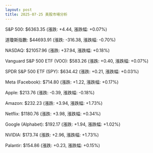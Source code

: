 ```yaml
---
layout: post
title: 2025-07-25 美股市場分析
---
```



S&P 500: $6363.35 (漲跌: +4.44, 漲跌幅: +0.07%)


道瓊斯指數: $44693.91 (漲跌: -316.38, 漲跌幅: -0.70%)


NASDAQ: $21057.96 (漲跌: +37.94, 漲跌幅: +0.18%)


Vanguard S&P 500 ETF (VOO): $583.26 (漲跌: +0.40, 漲跌幅: +0.07%)


SPDR S&P 500 ETF (SPY): $634.42 (漲跌: +0.21, 漲跌幅: +0.03%)


Meta (Facebook): $714.80 (漲跌: +1.22, 漲跌幅: +0.17%)


Apple: $213.76 (漲跌: -0.39, 漲跌幅: -0.18%)


Amazon: $232.23 (漲跌: +3.94, 漲跌幅: +1.73%)


Netflix: $1180.76 (漲跌: +3.98, 漲跌幅: +0.34%)


Google (Alphabet): $192.17 (漲跌: +1.94, 漲跌幅: +1.02%)


NVIDIA: $173.74 (漲跌: +2.96, 漲跌幅: +1.73%)


Palantir: $154.86 (漲跌: +0.23, 漲跌幅: +0.15%)



